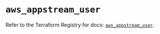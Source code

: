 # `aws_appstream_user`

Refer to the Terraform Registry for docs: [`aws_appstream_user`](https://registry.terraform.io/providers/hashicorp/aws/6.9.0/docs/resources/appstream_user).
